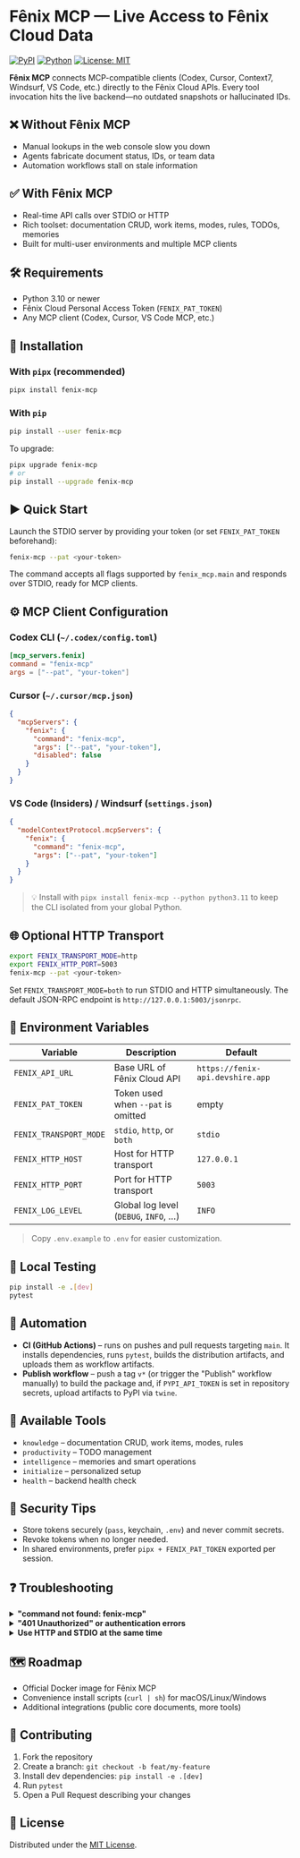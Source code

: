 # Fênix MCP — Live Access to Fênix Cloud Data

[![PyPI](https://img.shields.io/pypi/v/fenix-mcp.svg)](https://pypi.org/project/fenix-mcp/) [![Python](https://img.shields.io/badge/python-3.10%2B-blue.svg)](https://www.python.org/) [![License: MIT](https://img.shields.io/badge/License-MIT-yellow.svg)](./LICENSE)

**Fênix MCP** connects MCP-compatible clients (Codex, Cursor, Context7, Windsurf, VS Code, etc.) directly to the Fênix Cloud APIs. Every tool invocation hits the live backend—no outdated snapshots or hallucinated IDs.

## ❌ Without Fênix MCP

- Manual lookups in the web console slow you down
- Agents fabricate document status, IDs, or team data
- Automation workflows stall on stale information

## ✅ With Fênix MCP

- Real-time API calls over STDIO or HTTP
- Rich toolset: documentation CRUD, work items, modes, rules, TODOs, memories
- Built for multi-user environments and multiple MCP clients

## 🛠 Requirements

- Python 3.10 or newer
- Fênix Cloud Personal Access Token (`FENIX_PAT_TOKEN`)
- Any MCP client (Codex, Cursor, VS Code MCP, etc.)

## 🚀 Installation

### With `pipx` (recommended)

```bash
pipx install fenix-mcp
```

### With `pip`

```bash
pip install --user fenix-mcp
```

To upgrade:

```bash
pipx upgrade fenix-mcp
# or
pip install --upgrade fenix-mcp
```

## ▶️ Quick Start

Launch the STDIO server by providing your token (or set `FENIX_PAT_TOKEN` beforehand):

```bash
fenix-mcp --pat <your-token>
```

The command accepts all flags supported by `fenix_mcp.main` and responds over STDIO, ready for MCP clients.

## ⚙️ MCP Client Configuration

### Codex CLI (`~/.codex/config.toml`)

```toml
[mcp_servers.fenix]
command = "fenix-mcp"
args = ["--pat", "your-token"]
```

### Cursor (`~/.cursor/mcp.json`)

```json
{
  "mcpServers": {
    "fenix": {
      "command": "fenix-mcp",
      "args": ["--pat", "your-token"],
      "disabled": false
    }
  }
}
```

### VS Code (Insiders) / Windsurf (`settings.json`)

```json
{
  "modelContextProtocol.mcpServers": {
    "fenix": {
      "command": "fenix-mcp",
      "args": ["--pat", "your-token"]
    }
  }
}
```

> 💡 Install with `pipx install fenix-mcp --python python3.11` to keep the CLI isolated from your global Python.

## 🌐 Optional HTTP Transport

```bash
export FENIX_TRANSPORT_MODE=http
export FENIX_HTTP_PORT=5003
fenix-mcp --pat <your-token>
```

Set `FENIX_TRANSPORT_MODE=both` to run STDIO and HTTP simultaneously. The default JSON-RPC endpoint is `http://127.0.0.1:5003/jsonrpc`.

## 🔧 Environment Variables

| Variable | Description | Default |
| --- | --- | --- |
| `FENIX_API_URL` | Base URL of Fênix Cloud API | `https://fenix-api.devshire.app` |
| `FENIX_PAT_TOKEN` | Token used when `--pat` is omitted | empty |
| `FENIX_TRANSPORT_MODE` | `stdio`, `http`, or `both` | `stdio` |
| `FENIX_HTTP_HOST` | Host for HTTP transport | `127.0.0.1` |
| `FENIX_HTTP_PORT` | Port for HTTP transport | `5003` |
| `FENIX_LOG_LEVEL` | Global log level (`DEBUG`, `INFO`, …) | `INFO` |

> Copy `.env.example` to `.env` for easier customization.

## 🧪 Local Testing

```bash
pip install -e .[dev]
pytest
```

## 🔄 Automation

- **CI (GitHub Actions)** – runs on pushes and pull requests targeting `main`. It installs dependencies, runs `pytest`, builds the distribution artifacts, and uploads them as workflow artifacts.
- **Publish workflow** – push a tag `v*` (or trigger the "Publish" workflow manually) to build the package and, if `PYPI_API_TOKEN` is set in repository secrets, upload artifacts to PyPI via `twine`.

## 🧰 Available Tools

- `knowledge` – documentation CRUD, work items, modes, rules
- `productivity` – TODO management
- `intelligence` – memories and smart operations
- `initialize` – personalized setup
- `health` – backend health check

## 🔐 Security Tips

- Store tokens securely (`pass`, keychain, `.env`) and never commit secrets.
- Revoke tokens when no longer needed.
- In shared environments, prefer `pipx + FENIX_PAT_TOKEN` exported per session.

## ❓ Troubleshooting

<details>
<summary><b>"command not found: fenix-mcp"</b></summary>

- Ensure the `pipx`/`pip --user` scripts directory is on your `PATH`.
- macOS/Linux: `export PATH="$PATH:~/.local/bin"`
- Windows: check `%APPDATA%\Python\Python311\Scripts` (adjust version as needed).

</details>

<details>
<summary><b>"401 Unauthorized" or authentication errors</b></summary>

- Confirm `--pat` or `FENIX_PAT_TOKEN` is set correctly.
- Regenerate tokens in Fênix Cloud if they have expired or been revoked.

</details>

<details>
<summary><b>Use HTTP and STDIO at the same time</b></summary>

```bash
export FENIX_TRANSPORT_MODE=both
fenix-mcp --pat <your-token>
```

STDIO stays active for MCP clients; HTTP will listen on `FENIX_HTTP_HOST:FENIX_HTTP_PORT`.

</details>

## 🗺 Roadmap

- Official Docker image for Fênix MCP
- Convenience install scripts (`curl | sh`) for macOS/Linux/Windows
- Additional integrations (public core documents, more tools)

## 🤝 Contributing

1. Fork the repository
2. Create a branch: `git checkout -b feat/my-feature`
3. Install dev dependencies: `pip install -e .[dev]`
4. Run `pytest`
5. Open a Pull Request describing your changes

## 📄 License

Distributed under the [MIT License](./LICENSE).
